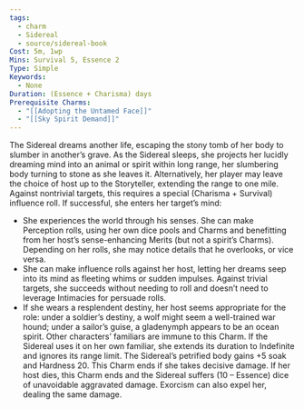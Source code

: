 ```yaml
---
tags:
  - charm
  - Sidereal
  - source/sidereal-book
Cost: 5m, 1wp
Mins: Survival 5, Essence 2
Type: Simple
Keywords:
  - None
Duration: (Essence + Charisma) days
Prerequisite Charms:
  - "[[Adopting the Untamed Face]]"
  - "[[Sky Spirit Demand]]"
---
```

The Sidereal dreams another life, escaping the stony tomb of her body to slumber in another’s grave. As the Sidereal sleeps, she projects her lucidly dreaming mind into an animal or spirit within long range, her slumbering body turning to stone as she leaves it. Alternatively, her player may leave the choice of host up to the Storyteller, extending the range to one mile. Against nontrivial targets, this requires a special (Charisma + Survival) influence roll. If successful, she enters her target’s mind: 
-  She experiences the world through his senses. She can make Perception rolls, using her own dice pools and Charms and benefitting from her host’s sense-enhancing Merits (but not a spirit’s Charms). Depending on her rolls, she may notice details that he overlooks, or vice versa. 
-  She can make influence rolls against her host, letting her dreams seep into its mind as fleeting whims or sudden impulses. Against trivial targets, she succeeds without needing to roll and doesn’t need to leverage Intimacies for persuade rolls. 
-  If she wears a resplendent destiny, her host seems appropriate for the role: under a soldier’s destiny, a wolf might seem a well-trained war hound; under a sailor’s guise, a gladenymph appears to be an ocean spirit. Other characters’ familiars are immune to this Charm. If the Sidereal uses it on her own familiar, she extends its duration to Indefinite and ignores its range limit. The Sidereal’s petrified body gains +5 soak and Hardness 20. This Charm ends if she takes decisive damage. If her host dies, this Charm ends and the Sidereal suffers (10 – Essence) dice of unavoidable aggravated damage. Exorcism can also expel her, dealing the same damage.